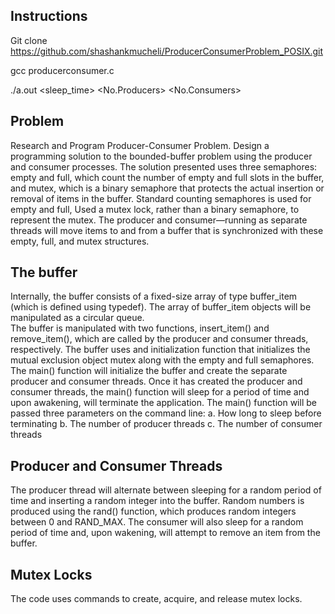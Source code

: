 ﻿Instructions
------------
Git clone https://github.com/shashankmucheli/ProducerConsumerProblem_POSIX.git <DIRECTORY>

gcc producerconsumer.c

./a.out <sleep_time> <No.Producers> <No.Consumers>

Problem
--------

Research and Program Producer-Consumer Problem.
Design a programming solution to the bounded-buffer problem using the producer and consumer processes.  The solution presented uses three semaphores: empty and full, which count the number of empty and full slots in the buffer, and mutex, which is a binary semaphore that protects the actual insertion or removal of items in the buffer. Standard counting semaphores is used for empty and full, Used a mutex lock, rather than a binary semaphore, to represent the mutex. The producer and consumer—running as separate threads will move items to and from a buffer that is synchronized with these empty, full, and mutex structures.  

The buffer
----------

Internally, the buffer consists of a fixed-size array of type buffer_item (which is defined using typedef).  The array of buffer_item objects will be manipulated as a circular queue.  
The buffer is manipulated with two functions, insert_item() and remove_item(), which are called by the producer and consumer threads, respectively.  The buffer uses and initialization function that initializes the mutual exclusion object mutex along with the empty and full semaphores.
The main() function will initialize the buffer and create the separate producer and consumer threads.  Once it has created the producer and consumer threads, the main() function will sleep for a period of time and upon awakening, will terminate the application.  The main() function will be passed three parameters on the command line:
a. How long to sleep before terminating
b. The number of producer threads
c. The number of consumer threads

Producer and Consumer Threads
-----------------------------
The producer thread will alternate between sleeping for a random period of time and inserting a random integer into the buffer.  Random numbers is produced using the rand() function, which produces random integers between 0 and RAND_MAX.  The consumer will also sleep for a random period of time and, upon wakening, will attempt to remove an item from the buffer.  

Mutex Locks
-----------

The code uses commands to create, acquire, and release mutex locks.   
